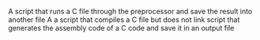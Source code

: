 A script that runs a C file through the preprocessor and save the result into another file
A a script that compiles a C file but does not link
script that generates the assembly code of a C code and save it in an output file
